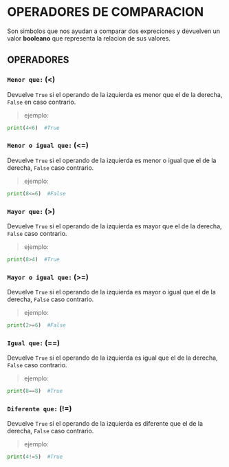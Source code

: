 # OPERADORES DE COMPARACION
Son simbolos que nos ayudan a comparar dos expreciones y devuelven un valor **booleano** que representa la relacion de sus valores.
## OPERADORES
### `Menor que:`  (<)
Devuelve `True` si el operando de la izquierda es menor que el de la derecha, `False` en caso contrario.
>ejemplo:

```python
print(4<6)  #True
```
### `Menor o igual que:`  (<=)
Devuelve `True` si el operando de la izquierda es menor o igual que el de la derecha, `False` caso contrario.
>ejemplo:

```python
print(8<=6)  #False
```
### `Mayor que:`  (>)
Devuelve `True` si el operando de la izquierda es mayor que el de la derecha, `False` caso contrario.
>ejemplo:

```python
print(8>4)  #True
```
### `Mayor o igual que:`  (>=)
Devuelve `True` si el operando de la izquierda es mayor o igual que el de la derecha, `False` caso contrario.
>ejemplo:

```python
print(2>=6)  #False
```
### `Igual que:`  (==)
Devuelve `True` si el operando de la izquierda es igual que el de la derecha, `False` caso contrario.
>ejemplo:

```python
print(8==8)  #True
```
### `Diferente que:`  (!=)
Devuelve `True` si el operando de la izquierda es diferente que el de la derecha, `False` caso contrario.
>ejemplo:

```python
print(4!=5)  #True
```



